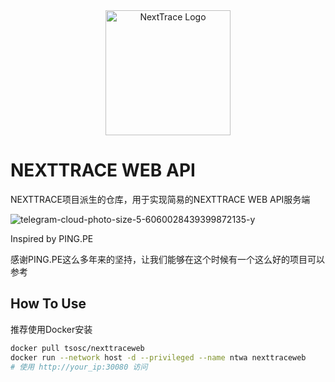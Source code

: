 <div align="center">

<img src="https://github.com/sjlleo/nexttrace/raw/main/asset/logo.png" height="200px" alt="NextTrace Logo"/>

</div>

# NEXTTRACE WEB API

NEXTTRACE项目派生的仓库，用于实现简易的NEXTTRACE WEB API服务端

![telegram-cloud-photo-size-5-6060028439399872135-y](https://github.com/tsosunchia/nexttracewebapi/assets/59512455/efb07488-79e7-47ed-941e-f2fc174e5c79)

Inspired by PING.PE

感谢PING.PE这么多年来的坚持，让我们能够在这个时候有一个这么好的项目可以参考

## How To Use

推荐使用Docker安装
```bash
docker pull tsosc/nexttraceweb
docker run --network host -d --privileged --name ntwa nexttraceweb
# 使用 http://your_ip:30080 访问
```

